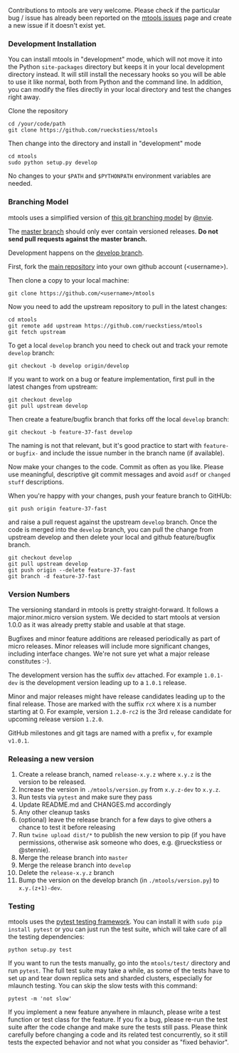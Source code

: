 Contributions to mtools are very welcome. Please check if the particular bug / issue has already been reported on the [mtools issues](https://github.com/rueckstiess/mtools/issues?state=open) page and create a new issue if it doesn't exist yet.

### Development Installation

You can install mtools in "development" mode, which will not move it into the Python `site-packages` directory but keeps it in your local development directory instead. It will still install the necessary hooks so you will be able to use it like normal, both from Python and the command line. In addition, you can modify the files directly in your local directory and test the changes right away.

Clone the repository

    cd /your/code/path
    git clone https://github.com/rueckstiess/mtools

Then change into the directory and install in "development" mode

	cd mtools
	sudo python setup.py develop

No changes to your `$PATH` and `$PYTHONPATH` environment variables are needed.


### Branching Model

mtools uses a simplified version of [this git branching model](http://nvie.com/posts/a-successful-git-branching-model/) by [@nvie](https://twitter.com/nvie).

The [master branch](https://github.com/rueckstiess/mtools) should only ever contain versioned releases. **Do not send pull requests against the master branch.**

Development happens on the [develop branch](https://github.com/rueckstiess/mtools/tree/develop). 

First, fork the [main repository](https://github.com/rueckstiess/mtools) into your own github account (&lt;username&gt;). 

Then clone a copy to your local machine:

    git clone https://github.com/<username>/mtools

Now you need to add the upstream repository to pull in the latest changes:

    cd mtools
    git remote add upstream https://github.com/rueckstiess/mtools
    git fetch upstream

To get a local `develop` branch you need to check out and track your remote `develop` branch:

    git checkout -b develop origin/develop

If you want to work on a bug or feature implementation, first pull in the latest changes from upstream:

    git checkout develop
    git pull upstream develop

Then create a feature/bugfix branch that forks off the local `develop` branch:

    git checkout -b feature-37-fast develop

The naming is not that relevant, but it's good practice to start with `feature-` or `bugfix-` and include the issue number in the branch name (if available).

Now make your changes to the code. Commit as often as you like. Please use meaningful, descriptive git commit messages and avoid `asdf` or `changed stuff` descriptions.

When you're happy with your changes, push your feature branch to GitHUb: 

    git push origin feature-37-fast

and raise a pull request against the upstream `develop` branch. Once the code is merged into the `develop` branch, you can pull the change from upstream develop and then delete your local and github feature/bugfix branch.

    git checkout develop
    git pull upstream develop
    git push origin --delete feature-37-fast
    git branch -d feature-37-fast


### Version Numbers

The versioning standard in mtools is pretty straight-forward. It follows a major.minor.micro version system. We decided to start mtools at version 1.0.0 as it was already pretty stable and usable at that stage.

Bugfixes and minor feature additions are released periodically as part of micro releases. Minor releases will include more significant changes, including interface changes. We're not sure yet what a major release constitutes :-).

The development version has the suffix `dev` attached. For example `1.0.1-dev` is the development version leading up to a `1.0.1` release.

Minor and major releases might have release candidates leading up to the final release. Those are marked with the suffix `rcX` where `X` 
is a number starting at 0. For example, version `1.2.0-rc2` is the 3rd release candidate for upcoming release version `1.2.0`.

GitHub milestones and git tags are named with a prefix `v`, for example `v1.0.1`.


### Releasing a new version

1. Create a release branch, named `release-x.y.z` where `x.y.z` is the version to be released.
2. Increase the version in `./mtools/version.py` from `x.y.z-dev` to `x.y.z`.
3. Run tests via `pytest` and make sure they pass
4. Update README.md and CHANGES.md accordingly
5. Any other cleanup tasks
6. (optional) leave the release branch for a few days to give others a chance to test it before releasing
7. Run `twine upload dist/*` to publish the new version to pip (if you have permissions, otherwise ask someone who does, e.g. @rueckstiess or @stennie).
8. Merge the release branch into `master`
9. Merge the release branch into `develop`
10. Delete the `release-x.y.z` branch
11. Bump the version on the develop branch (in `./mtools/version.py`) to `x.y.(z+1)-dev`.

### Testing

mtools uses the [pytest testing framework](https://pytest.org). You can install it with `sudo pip install pytest` or you can just run the test suite, which will take care of all the testing dependencies:

    python setup.py test

If you want to run the tests manually, go into the `mtools/test/` directory and run `pytest`. The full test suite may take a while, as some of the tests have to set up and tear down replica sets and sharded clusters, especially for mlaunch testing. You can skip the slow tests with this command:

    pytest -m 'not slow'

If you implement a new feature anywhere in mlaunch, please write a test function or test class for the feature. If you fix a bug, please re-run the test suite after the code change and make sure the tests still pass. Please think carefully before changing a code and its related test concurrently, so it still tests the expected behavior and not what you consider as "fixed behavior".
